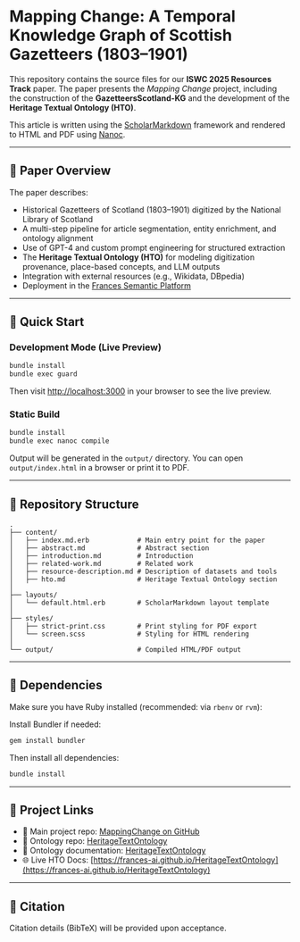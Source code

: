 # Mapping Change: A Temporal Knowledge Graph of Scottish Gazetteers (1803–1901)

This repository contains the source files for our **ISWC 2025 Resources Track** paper. The paper presents the *Mapping Change* project, including the construction of the **GazetteersScotland-KG** and the development of the **Heritage Textual Ontology (HTO)**.

This article is written using the [ScholarMarkdown](https://github.com/rubensworks/ScholarMarkdown) framework and rendered to HTML and PDF using [Nanoc](https://nanoc.app/).

---

## 📄 Paper Overview

The paper describes:
- Historical Gazetteers of Scotland (1803–1901) digitized by the National Library of Scotland
- A multi-step pipeline for article segmentation, entity enrichment, and ontology alignment
- Use of GPT-4 and custom prompt engineering for structured extraction
- The **Heritage Textual Ontology (HTO)** for modeling digitization provenance, place-based concepts, and LLM outputs
- Integration with external resources (e.g., Wikidata, DBpedia)
- Deployment in the [Frances Semantic Platform](https://frances-ai.com)

---

## 🚀 Quick Start

### Development Mode (Live Preview)

```bash
bundle install
bundle exec guard
```

Then visit [http://localhost:3000](http://localhost:3000) in your browser to see the live preview.

### Static Build

```bash
bundle install
bundle exec nanoc compile
```

Output will be generated in the `output/` directory. You can open `output/index.html` in a browser or print it to PDF.

---

## 📁 Repository Structure

```text
.
├── content/
│   ├── index.md.erb            # Main entry point for the paper
│   ├── abstract.md             # Abstract section
│   ├── introduction.md         # Introduction
│   ├── related-work.md         # Related work
│   ├── resource-description.md # Description of datasets and tools
│   ├── hto.md                  # Heritage Textual Ontology section
│
├── layouts/
│   └── default.html.erb        # ScholarMarkdown layout template
│
├── styles/
│   ├── strict-print.css        # Print styling for PDF export
│   └── screen.scss             # Styling for HTML rendering
│
└── output/                     # Compiled HTML/PDF output
```

---

## 🧠 Dependencies

Make sure you have Ruby installed (recommended: via `rbenv` or `rvm`):

Install Bundler if needed:

```bash
gem install bundler
```

Then install all dependencies:

```bash
bundle install
```

---


## 🔗 Project Links

- 📘 Main project repo: [MappingChange on GitHub](https://github.com/francesNLP/MappingChange)
- 📘 Ontology repo: [HeritageTextOntology](https://github.com/frances-ai/HeritageTextOntology)
- 📘 Ontology documentation: [HeritageTextOntology](http://w3id.org/hto)
- 🌐 Live HTO Docs: [https://frances-ai.github.io/HeritageTextOntology](https://frances-ai.github.io/HeritageTextOntology)

---

## 📝 Citation

Citation details (BibTeX) will be provided upon acceptance.
